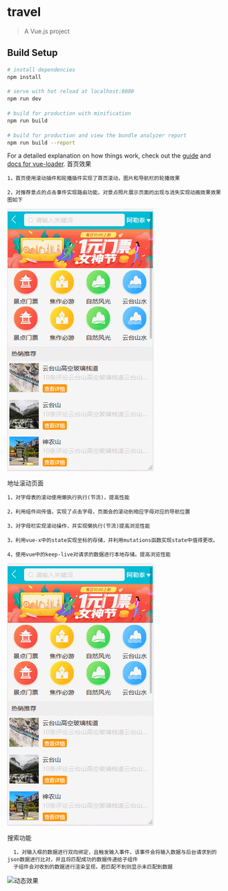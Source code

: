 # travel

> A Vue.js project

## Build Setup

``` bash
# install dependencies
npm install

# serve with hot reload at localhost:8080
npm run dev

# build for production with minification
npm run build

# build for production and view the bundle analyzer report
npm run build --report
```

For a detailed explanation on how things work, check out the [guide](http://vuejs-templates.github.io/webpack/) and [docs for vue-loader](http://vuejs.github.io/vue-loader).
首页效果

    1，首页使用滚动插件和轮播插件实现了首页滚动，图片和导航栏的轮播效果
    
    2，对推荐景点的点击事件实现路由功能，对景点照片展示页面的出现与消失实现动画效果效果图如下
    
![点击查看动态效果](https://github.com/XiaoQueXinggg/travel.com/blob/master/src/assets/img/home-imgAnimation.gif)

地址滚动页面

    1，对字母表的滚动使用懒执行执行(节流)，提高性能
    
    2，利用组件间传值，实现了点击字母，页面会的滚动到相应字母对应的导航位置
  
    3，对字母栏实现滚动操作，并实现懒执行(节流)提高浏览性能
  
    3，利用vue-x中的state实现坐标的存储，并利用mutations函数实现state中值得更改。
  
    4，使用vue中的keep-live对请求的数据进行本地存储。提高浏览性能
  
 ![点击查看动态效果](https://github.com/XiaoQueXinggg/travel.com/blob/master/src/assets/img/address-List.gif)
 
 搜索功能
 
      1，对输入框的数据进行双向绑定，且触发输入事件，该事件会将输入数据与后台请求到的json数据进行比对，并且将匹配成功的数据传递给子组件
      子组件会对收到的数据进行渲染呈现，若匹配不到则显示未匹配到数据
  ![动态效果]()
